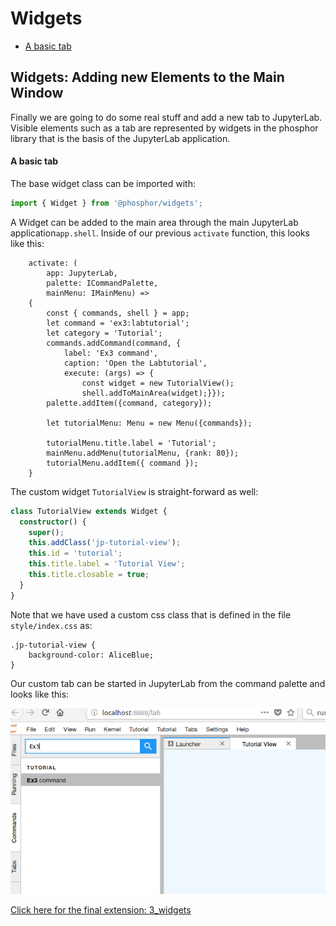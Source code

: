 # Widgets

- [A basic tab](#a-basic-tab)

## Widgets: Adding new Elements to the Main Window

Finally we are going to do some real stuff and add a new tab to JupyterLab.
Visible elements such as a tab are represented by widgets in the phosphor
library that is the basis of the JupyterLab application.

#### A basic tab

The base widget class can be imported with:

```typescript
import { Widget } from '@phosphor/widgets';
```

A Widget can be added to the main area through the main JupyterLab
application`app.shell`. Inside of our previous `activate` function, this looks
like this:

```
    activate: (
        app: JupyterLab,
        palette: ICommandPalette,
        mainMenu: IMainMenu) =>
    {
        const { commands, shell } = app;
        let command = 'ex3:labtutorial';
        let category = 'Tutorial';
        commands.addCommand(command, {
            label: 'Ex3 command',
            caption: 'Open the Labtutorial',
            execute: (args) => {
                const widget = new TutorialView();
                shell.addToMainArea(widget);}});
        palette.addItem({command, category});

        let tutorialMenu: Menu = new Menu({commands});

        tutorialMenu.title.label = 'Tutorial';
        mainMenu.addMenu(tutorialMenu, {rank: 80});
        tutorialMenu.addItem({ command });
    }
```

The custom widget `TutorialView` is straight-forward as well:

```typescript
class TutorialView extends Widget {
  constructor() {
    super();
    this.addClass('jp-tutorial-view');
    this.id = 'tutorial';
    this.title.label = 'Tutorial View';
    this.title.closable = true;
  }
}
```

Note that we have used a custom css class that is defined in the file
`style/index.css` as:

```
.jp-tutorial-view {
    background-color: AliceBlue;
}
```

Our custom tab can be started in JupyterLab from the command palette and looks
like this:

![Custom Tab](_images/custom_tab.png)

[Click here for the final extension: 3_widgets](widgets)
